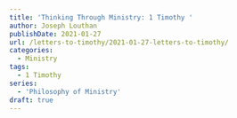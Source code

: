 ```yaml
---
title: 'Thinking Through Ministry: 1 Timothy '
author: Joseph Louthan
publishDate: 2021-01-27
url: /letters-to-timothy/2021-01-27-letters-to-timothy/
categories:
  - Ministry
tags:
  - 1 Timothy
series:
  - 'Philosophy of Ministry'
draft: true
---
```

